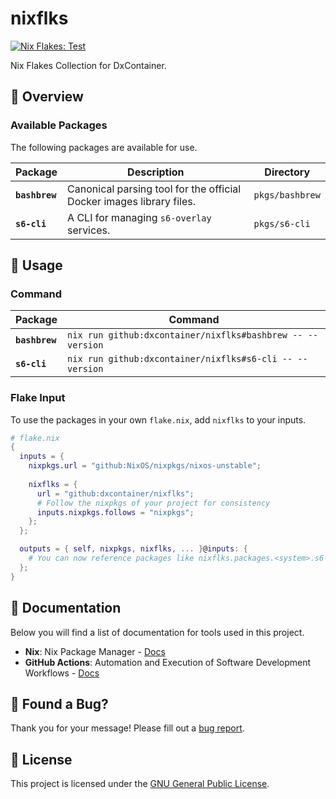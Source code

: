 # nixflks

[![Nix Flakes: Test](../../actions/workflows/nix-flakes-test.yml/badge.svg)](../../actions/workflows/nix-flakes-test.yml)

Nix Flakes Collection for DxContainer.

## 📜 Overview

### Available Packages

The following packages are available for use.

<table>
  <thead>
    <tr>
      <th>Package</th>
      <th>Description</th>
      <th>Directory</th>
    </tr>
  </thead>
  <tbody>
    <tr>
      <td>
        <strong><code>bashbrew</code></strong>
      </td>
      <td>Canonical parsing tool for the official Docker images library files.</td>
      <td><code>pkgs/bashbrew</code></td>
    </tr>
    <tr>
      <td>
        <strong><code>s6-cli</code></strong>
      </td>
      <td>A CLI for managing <code>s6-overlay</code> services.</td>
      <td><code>pkgs/s6-cli</code></td>
    </tr>
  </tbody>
</table>

## 🚀 Usage

### Command

<table>
  <thead>
    <tr>
      <th>Package</th>
      <th>Command</th>
    </tr>
  </thead>
  <tbody>
    <tr>
      <td>
        <strong><code>bashbrew</code></strong>
      </td>
      <td><code>nix run github:dxcontainer/nixflks#bashbrew -- --version</code></td>
    </tr>
    <tr>
      <td>
        <strong><code>s6-cli</code></strong>
      </td>
      <td><code>nix run github:dxcontainer/nixflks#s6-cli -- --version</code></td>
    </tr>
  </tbody>
</table>

### Flake Input

To use the packages in your own `flake.nix`, add `nixflks` to your inputs.

```nix
# flake.nix
{
  inputs = {
    nixpkgs.url = "github:NixOS/nixpkgs/nixos-unstable";
    
    nixflks = {
      url = "github:dxcontainer/nixflks";
      # Follow the nixpkgs of your project for consistency
      inputs.nixpkgs.follows = "nixpkgs";
    };
  };

  outputs = { self, nixpkgs, nixflks, ... }@inputs: {
    # You can now reference packages like nixflks.packages.<system>.s6-cli
  };
}
```

## 📖 Documentation

Below you will find a list of documentation for tools used in this project.

- **Nix**: Nix Package Manager - [Docs](https://nixos.org)
- **GitHub Actions**: Automation and Execution of Software Development Workflows - [Docs](https://docs.github.com/en/actions)

## 🐛 Found a Bug?

Thank you for your message! Please fill out a [bug report](../../issues/new?assignees=&labels=&template=bug_report.md&title=).

## 📖 License

This project is licensed under the [GNU General Public License](https://www.gnu.org/licenses/gpl-3.0.txt).